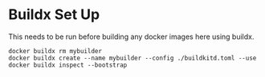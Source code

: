 # Buildx Set Up

This needs to be run before building any docker images here using buildx.

```
docker buildx rm mybuilder
docker buildx create --name mybuilder --config ./buildkitd.toml --use
docker buildx inspect --bootstrap
```
